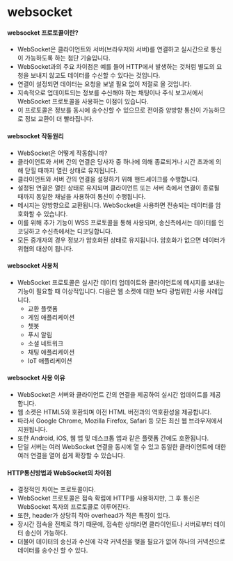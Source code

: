 # websocket
#### websocket 프로토콜이란?
* WebSocket은 클라이언트와 서버(브라우저와 서버)를 연결하고 실시간으로 통신이 가능하도록 하는 첨단 기술입니다.
* WebSocket과의 주요 차이점은 예를 들어 HTTP에서 발생하는 것처럼 별도의 요청을 보내지 않고도 데이터를 수신할 수 있다는 것입니다.
* 연결이 설정되면 데이터는 요청을 보낼 필요 없이 저절로 올 것입니다.
* 지속적으로 업데이트되는 정보를 수신해야 하는 채팅이나 주식 보고서에서 WebSocket 프로토콜을 사용하는 이점이 있습니다.
* 이 프로토콜은 정보를 동시에 송수신할 수 있으므로 전이중 양방향 통신이 가능하므로 정보 교환이 더 빨라집니다.
#### websocket 작동원리
* WebSocket은 어떻게 작동합니까?
* 클라이언트와 서버 간의 연결은 당사자 중 하나에 의해 종료되거나 시간 초과에 의해 닫힐 때까지 열린 상태로 유지됩니다.
* 클라이언트와 서버 간의 연결을 설정하기 위해 핸드셰이크를 수행합니다.
* 설정된 연결은 열린 상태로 유지되며 클라이언트 또는 서버 측에서 연결이 종료될 때까지 동일한 채널을 사용하여 통신이 수행됩니다.
* 메시지는 양방향으로 교환됩니다. WebSocket을 사용하면 전송되는 데이터를 암호화할 수 있습니다.
* 이를 위해 추가 기능이 WSS 프로토콜을 통해 사용되며, 송신측에서는 데이터를 인코딩하고 수신측에서는 디코딩합니다.
* 모든 중개자의 경우 정보가 암호화된 상태로 유지됩니다. 암호화가 없으면 데이터가 위협의 대상이 됩니다.
#### websocket 사용처
* WebSocket 프로토콜은 실시간 데이터 업데이트와 클라이언트에 메시지를 보내는 기능이 필요할 때 이상적입니다. 다음은 웹 소켓에 대한 보다 광범위한 사용 사례입니다.
  * 교환 플랫폼
  * 게임 애플리케이션
  * 챗봇
  * 푸시 알림
  * 소셜 네트워크
  * 채팅 애플리케이션
  * IoT 애플리케이션
 #### websocket 사용 이유
  * WebSocket은 서버와 클라이언트 간의 연결을 제공하여 실시간 업데이트를 제공합니다.
  * 웹 소켓은 HTML5와 호환되며 이전 HTML 버전과의 역호환성을 제공합니다.
  * 따라서 Google Chrome, Mozilla Firefox, Safari 등 모든 최신 웹 브라우저에서 지원됩니다.
  * 또한 Android, iOS, 웹 앱 및 데스크톱 앱과 같은 플랫폼 간에도 호환됩니다.
  * 단일 서버는 여러 WebSocket 연결을 동시에 열 수 있고 동일한 클라이언트에 대한 여러 연결을 열어 쉽게 확장할 수 있습니다.
#### HTTP통신방법과 WebSocket의 차이점
* 결정적인 차이는 프로토콜이다.
* WebSocket 프로토콜은 접속 확립에 HTTP를 사용하지만, 그 후 통신은 WebSocket 독자의 프로토콜로 이루어진다.
* 또한, header가 상당히 작아 overhead가 적은 특징이 있다. 
* 장시간 접속을 전제로 하기 때문에, 접속한 상태라면 클라이언트나 서버로부터 데이터 송신이 가능하다. 
* 더불어 데이터의 송신과 수신에 각각 커넥션을 맺을 필요가 없어 하나의 커넥션으로 데이터를 송수신 할 수 있다. 
